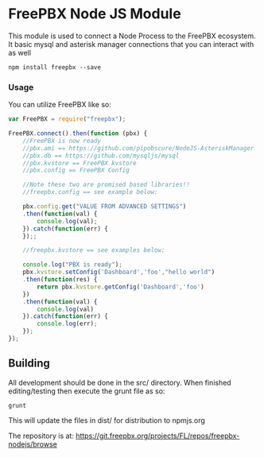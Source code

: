 # FreePBX Node JS Module

This module is used to connect a Node Process to the FreePBX ecosystem. It basic mysql and asterisk manager connections that you can interact with as well

```
npm install freepbx --save
```

### Usage
You can utilize FreePBX like so:
```javascript
var FreePBX = require("freepbx");

FreePBX.connect().then(function (pbx) {
	//FreePBX is now ready
	//pbx.ami == https://github.com/pipobscure/NodeJS-AsteriskManager
	//pbx.db == https://github.com/mysqljs/mysql
	//pbx.kvstore == FreePBX kvstore
	//pbx.config == FreePBX Config

	//Note these two are promised based libraries!!
	//freepbx.config == see example below:

	pbx.config.get("VALUE FROM ADVANCED SETTINGS")
	.then(function(val) {
		console.log(val);
	}).catch(function(err) {
	});;

	//freepbx.kvstore == see examples below:

	console.log("PBX is ready");
	pbx.kvstore.setConfig('Dashboard','foo',"hello world")
	.then(function(res) {
		return pbx.kvstore.getConfig('Dashboard','foo')
	})
	.then(function(val) {
		console.log(val)
	}).catch(function(err) {
		console.log(err);
	});
});
```

## Building

All development should be done in the src/ directory. When finished editing/testing then execute the grunt file as so:

```grunt```

This will update the files in dist/ for distribution to npmjs.org

The repository is at: https://git.freepbx.org/projects/FL/repos/freepbx-nodejs/browse
